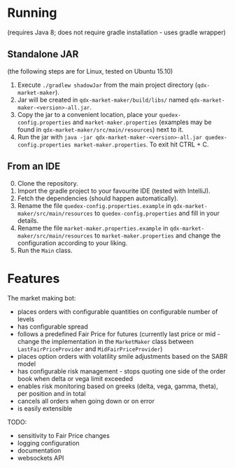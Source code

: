 # Running
(requires Java 8; does not require gradle installation - uses gradle wrapper)

## Standalone JAR
(the following steps are for Linux, tested on Ubuntu 15.10)

1. Execute `./gradlew shadowJar` from the main project directory (`qdx-market-maker`).
2. Jar will be created in `qdx-market-maker/build/libs/` named `qdx-market-maker-<version>-all.jar`.
3. Copy the jar to a convenient location, place your `quedex-config.properties` and `market-maker.properties`
 (examples may be found in `qdx-market-maker/src/main/resources`) next to it.
4. Run the jar with `java -jar qdx-market-maker-<version>-all.jar quedex-config.properties market-maker.properties`. To
 exit hit CTRL + C.

## From an IDE

0. Clone the repository.
1. Import the gradle project to your favourite IDE (tested with IntelliJ).
2. Fetch the dependencies (should happen automatically).
3. Rename the file `quedex-config.properties.example` in `qdx-market-maker/src/main/resources` to 
`quedex-config.properties` and fill in your details.
3. Rename the file `market-maker.properties.example` in `qdx-market-maker/src/main/resources` to 
`market-maker.properties` and change the configuration according to your liking.
5. Run the `Main` class.

# Features

The market making bot:
* places orders with configurable quantities on configurable number of levels
* has configurable spread
* follows a predefined Fair Price for futures (currently last price or mid - change the implementation in the 
`MarketMaker` class between `LastFairPriceProvider` and `MidFairPriceProvider`)
* places option orders with volatility smile adjustments based on the SABR model
* has configurable risk management - stops quoting one side of the order book when delta or vega limit exceeded
* enables risk monitoring based on greeks (delta, vega, gamma, theta), per position and in total
* cancels all orders when going down or on error
* is easily extensible

TODO:
* sensitivity to Fair Price changes
* logging configuration
* documentation
* websockets API
